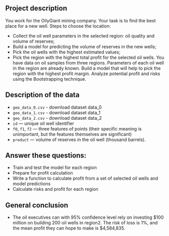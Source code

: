 ## Project description

You work for the OilyGiant mining company. Your task is to find the best place for a new well.
Steps to choose the location:
- Collect the oil well parameters in the selected region: oil quality and volume of reserves;
- Build a model for predicting the volume of reserves in the new wells;
- Pick the oil wells with the highest estimated values;
- Pick the region with the highest total profit for the selected oil wells.
You have data on oil samples from three regions. Parameters of each oil well in the region are already known. Build a model that will help to pick the region with the highest profit margin. Analyze potential profit and risks using the Bootstrapping technique.


## Description of the data

- `geo_data_0.csv` - download dataset data_0
- `geo_data_1.csv` - download dataset data_1
- `geo_data_2.csv` - download dataset data_2
- `id` — unique oil well identifier
- `f0`, `f1`, `f2` — three features of points (their specific meaning is unimportant, but the features themselves are significant)
- `product` — volume of reserves in the oil well (thousand barrels).



## Answer these questions:

- Train and test the model for each region
- Prepare for profit calculation
- Write a function to calculate profit from a set of selected oil wells and model predictions
- Calculate risks and profit for each region


## General conclusion

- The oil executives can with 95% confidence level rely on investing $100 million on building 200 oil wells in region2. The risk of loss is 1%, and the mean profit they can hope to make is $4,584,835.